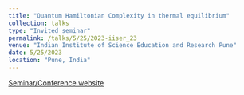 ```yaml
---
title: "Quantum Hamiltonian Complexity in thermal equilibrium"
collection: talks
type: "Invited seminar"
permalink: /talks/5/25/2023-iiser_23
venue: "Indian Institute of Science Education and Research Pune"
date: 5/25/2023
location: "Pune, India"
---
```


[Seminar/Conference website](https://www.iiserpune.ac.in/events/3561/quantum-hamiltonian-complexity-in-thermal-equilibrium)
